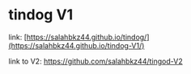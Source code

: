 # tindog V1
link: [https://salahbkz44.github.io/tindog/](https://salahbkz44.github.io/tindog-V1/)

link to V2: https://github.com/salahbkz44/tingod-V2
